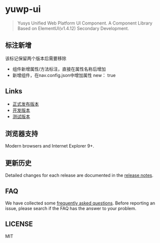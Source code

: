 # yuwp-ui

> Yusys Unified Web Platform UI Component. A Component Library Based on ElementUI(v1.4.12) Secondary Development.

## 标注新增

  该标记保留两个版本后需要移除
  
- 组件新增属性/方法标注，直接在属性名称后增加 <span class="sup"></span>
- 新增组件，在nav.config.json中增加属性 new： true

## Links

- [正式发布版本](http://192.168.251.163:9527/yufp-widgets-pc)
- [开发版本](http://192.168.254.128/YUFP/yufp-widgets-pc-dev)
- [测试版本](http://192.168.251.163:9527/yufp-widgets-pc-test/)

## 浏览器支持
Modern browsers and Internet Explorer 9+.

## 更新历史
Detailed changes for each release are documented in the [release notes](http://192.168.251.163:9527/yufp-widgets-pc-dev/1.3/index.html#/zh-CN/component/changelog).

## FAQ
We have collected some [frequently asked questions](http://192.168.254.128/YUFP/yufp-widgets-pc/blob/dev/FAQ.md). Before reporting an issue, please search if the FAQ has the answer to your problem.

## LICENSE
MIT
